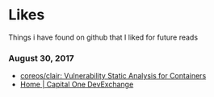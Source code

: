 # Likes
Things i have found on github that I liked for future reads

### August 30, 2017 
- [coreos/clair: Vulnerability Static Analysis for Containers](https://github.com/coreos/clair) 
- [Home | Capital One DevExchange](https://developer.capitalone.com/) 
